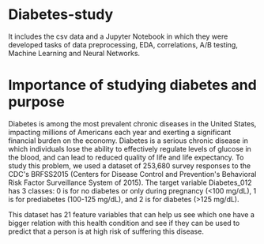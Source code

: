 # Diabetes-study
It includes the csv data and a Jupyter Notebook in which they were developed tasks of data preprocessing, EDA, correlations, A/B testing, Machine Learning and Neural Networks.


# Importance of studying diabetes and purpose
Diabetes is among the most prevalent chronic diseases in the United States, impacting millions of Americans each year and exerting a significant financial burden on the economy. Diabetes is a serious chronic disease in which individuals lose the ability to effectively regulate levels of glucose in the blood, and can lead to reduced quality of life and life expectancy.
To study this problem, we used a dataset of 253,680 survey responses to the CDC's BRFSS2015 (Centers for Disease Control and Prevention's Behavioral Risk Factor Surveillance System of 2015). The target variable Diabetes_012 has 3 classes: 0 is for no diabetes or only during pregnancy (<100 mg/dL), 1 is for prediabetes (100-125 mg/dL), and 2 is for diabetes (>125 mg/dL). 

This dataset has 21 feature variables that can help us see which one have a bigger relation with this health condition and see if they can be used to predict that a person is at high risk of suffering this disease.
